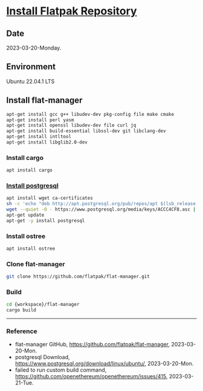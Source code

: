 # [Install Flatpak Repository](https://github.com/flatpak/flat-manager)

## Date

2023-03-20-Monday.

## Environment

Ubuntu 22.04.1 LTS

## Install flat-manager

```Bash
apt-get install gcc g++ libudev-dev pkg-config file make cmake
apt-get install perl yasm
apt-get install openssl libudev-dev file curl jq
apt-get install build-essential libssl-dev git libclang-dev
apt-get install intltool
apt-get install libglib2.0-dev
```

### Install cargo

```Bash
apt install cargo
```

### [Install postgresql](https://www.postgresql.org/download/linux/ubuntu/)

```Bash
apt install wget ca-certificates
sh -c 'echo "deb http://apt.postgresql.org/pub/repos/apt $(lsb_release -cs)-pgdg main" > /etc/apt/sources.list.d/pgdg.list'
wget --quiet -O - https://www.postgresql.org/media/keys/ACCC4CF8.asc | sudo apt-key add -
apt-get update
apt-get -y install postgresql
```

### Install ostree

```Bash
apt install ostree
```

### Clone flat-manager

```Bash
git clone https://github.com/flatpak/flat-manager.git
```

### Build

```Bash
cd {workspace}/flat-manager
cargo build
```

---

### Reference
- flat-manager GitHub, https://github.com/flatpak/flat-manager, 2023-03-20-Mon.
- postgresql Download, https://www.postgresql.org/download/linux/ubuntu/, 2023-03-20-Mon.
- failed to run custom build command, https://github.com/openethereum/openethereum/issues/415, 2023-03-21-Tue.
